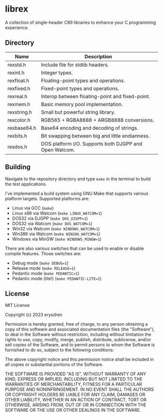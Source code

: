 # librex

A collection of single-header C89 libraries to enhance your C programming experience.

## Directory

| Name			| Description												|
|---------------|-----------------------------------------------------------|
| rexstd.h 		| Include file for stdlib headers.							|
| rexint.h 		| Integer types.											|
| rexfloat.h 	| Floating-point types and operations.						|
| rexfixed.h 	| Fixed-point types and operations.							|
| rexreal.h 	| Interop between floating-point and fixed-point.			|
| rexmem.h 		| Basic memory pool implementation.							|
| rexstring.h 	| Small but powerful string library.						|
| rexcolor.h 	| RGB565 + RGBA8888 + ARGB8888 conversions.					|
| rexbase64.h 	| Base64 encoding and decoding of strings.					|
| rexbits.h 	| Bit swapping between big and little endianness.			|
| rexdos.h 		| DOS platform I/O. Supports both DJGPP and Open Watcom.	|

## Building

Navigate to the repository directory and type `make` in the terminal to build the test applications.

I've implemented a build system using GNU Make that supports various platform targets. Supported platforms are:

- Linux via GCC (`make`)
- Linux x86 via Watcom (`make LINUX_WATCOM=1`)
- DOS32 via DJGPP (`make DOS_DJGPP=1`)
- DOS32 via Watcom (`make DOS_WATCOM=1`)
- Win32 via Watcom (`make WINDOWS_WATCOM=1`)
- Win386 via Watcom (`make WIN386_WATCOM=1`)
- Windows via MinGW (`make WINDOWS_MINGW=1`)

There are also various switches that can be used to enable or disable compile features. Those switches are:

- Debug mode (`make DEBUG=1`)
- Release mode (`make RELEASE=1`)
- Pedantic mode (`make PEDANTIC=1`)
- Pedantic mode (lite!) (`make PEDANTIC-LITE=1`)

## License

MIT License

Copyright (c) 2023 erysdren

Permission is hereby granted, free of charge, to any person obtaining a copy
of this software and associated documentation files (the "Software"), to deal
in the Software without restriction, including without limitation the rights
to use, copy, modify, merge, publish, distribute, sublicense, and/or sell
copies of the Software, and to permit persons to whom the Software is
furnished to do so, subject to the following conditions:

The above copyright notice and this permission notice shall be included in all
copies or substantial portions of the Software.

THE SOFTWARE IS PROVIDED "AS IS", WITHOUT WARRANTY OF ANY KIND, EXPRESS OR
IMPLIED, INCLUDING BUT NOT LIMITED TO THE WARRANTIES OF MERCHANTABILITY,
FITNESS FOR A PARTICULAR PURPOSE AND NONINFRINGEMENT. IN NO EVENT SHALL THE
AUTHORS OR COPYRIGHT HOLDERS BE LIABLE FOR ANY CLAIM, DAMAGES OR OTHER
LIABILITY, WHETHER IN AN ACTION OF CONTRACT, TORT OR OTHERWISE, ARISING FROM,
OUT OF OR IN CONNECTION WITH THE SOFTWARE OR THE USE OR OTHER DEALINGS IN THE
SOFTWARE.
